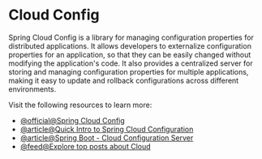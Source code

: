 # Cloud Config

Spring Cloud Config is a library for managing configuration properties for distributed applications. It allows developers to externalize configuration properties for an application, so that they can be easily changed without modifying the application's code. It also provides a centralized server for storing and managing configuration properties for multiple applications, making it easy to update and rollback configurations across different environments.

Visit the following resources to learn more:

- [@official@Spring Cloud Config](https://spring.io/projects/spring-cloud-config)
- [@article@Quick Intro to Spring Cloud Configuration](https://www.baeldung.com/spring-cloud-configuration)
- [@article@Spring Boot - Cloud Configuration Server](https://www.tutorialspoint.com/spring_boot/spring_boot_cloud_configuration_server.htm)
- [@feed@Explore top posts about Cloud](https://app.daily.dev/tags/cloud?ref=roadmapsh)